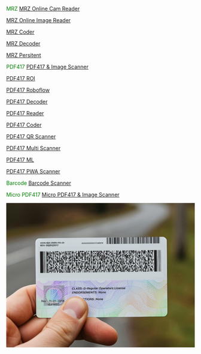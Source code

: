<span style="color:green;">MRZ</span> [MRZ Online Cam Reader](https://ravendano014.github.io/mrz/)

[MRZ Online Image Reader](https://ravendano014.github.io/mrz/MRZFeed.html)

[MRZ Coder](https://ravendano014.github.io/mrz/MRZGen.html)

[MRZ Decoder](https://ravendano014.github.io/mrz/MRZReaderPaerser.html)

[MRZ Persitent](https://ravendano014.github.io/mrz/mrz.html)

<span style="color:green;">PDF417</span>  [PDF417 & Image Scanner](https://ravendano014.github.io/mrz/PDF417Scanner.html)

[PDF417 ROI](https://ravendano014.github.io/mrz/PDF417ROI.html)

[PDF417 Roboflow](https://ravendano014.github.io/mrz/PDF417Roboflow.html)

[PDF417 Decoder](https://ravendano014.github.io/mrz/PDF417Decoder.html)

[PDF417 Reader](https://ravendano014.github.io/mrz/PDF417Reader.html)

[PDF417 Coder](https://ravendano014.github.io/mrz/PDF417Coder.html)

[PDF417 QR Scanner](https://ravendano014.github.io/mrz/PDF417QR.html)

[PDF417 Multi Scanner](https://ravendano014.github.io/mrz/PDF417Multi.html)

[PDF417 ML](https://ravendano014.github.io/mrz/PDF417ML.html)

[PDF417 PWA Scanner](https://ravendano014.github.io/mrz/PDF417PWA.html)

<span style="color:green;">Barcode</spn> [Barcode Scanner](https://ravendano014.github.io/mrz/Barcode.html)

<span style="color:green;">Micro PDF417</span>  [Micro PDF417 & Image Scanner](https://ravendano014.github.io/mrz/MicroPDF417Scanner.html)

![Sample PDF417](aamva-barcode-parser-tutorial-pdf417-example.jpg)

